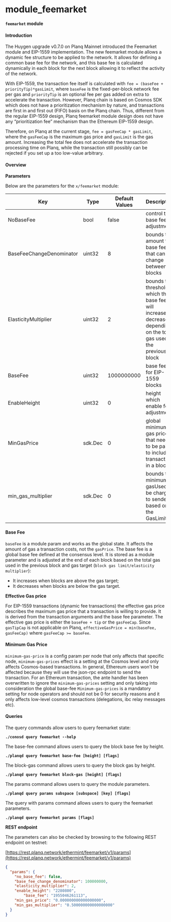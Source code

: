 # module\_feemarket

**`feemarket` module**

#### Introduction&#x20;

The Huygen upgrade v0.7.0 on Planq Mainnet introduced the Feemarket module and EIP-1559 implementation. The new feemarket module allows a dynamic fee structure to be applied to the network. It allows for defining a common base fee for the network, and this base fee is calculated dynamically in each block for the next block allowing it to reflect the activity of the network.

With EIP-1559, the transaction fee itself is calculated with `fee = (baseFee + priorityTip)*gasLimit`, where `baseFee` is the fixed-per-block network fee per gas and `priorityTip` is an optional fee per gas added on extra to accelerate the transaction. However, Planq chain is based on Cosmos SDK which does not have a prioritization mechanism by nature, and transactions are first in and first out (FIFO) basis on the Planq chain. Thus, different from the regular EIP-1559 design, Planq feemarket module design does not have any “prioritization fee” mechanism than the Ethereum EIP-1559 design.

Therefore, on Planq at the current stage, `fee = gasFeeCap * gasLimit`, where the `gasFeeCap` is the maximum gas price and `gasLimit` is the gas amount. Increasing the total fee does not accelerate the transaction processing time on Planq, while the transaction still possibly can be rejected if you set up a too low-value arbitrary.



#### Overview

**Parameters**&#x20;

Below are the parameters for the `x/feemarket` module:



<table><thead><tr><th width="192">Key</th><th width="121">Type</th><th width="125">Default Values</th><th>Description</th></tr></thead><tbody><tr><td>NoBaseFee</td><td>bool</td><td>false</td><td>control the base fee adjustment</td></tr><tr><td>BaseFeeChangeDenominator</td><td>uint32</td><td>8</td><td>bounds the amount the base fee that can change between blocks</td></tr><tr><td>ElasticityMultiplier</td><td>uint32</td><td>2</td><td>bounds the threshold which the base fee will increase or decrease depending on the total gas used in the previous block</td></tr><tr><td>BaseFee</td><td>uint32</td><td>1000000000</td><td>base fee for EIP-1559 blocks</td></tr><tr><td>EnableHeight</td><td>uint32</td><td>0</td><td>height which enable fee adjustment</td></tr><tr><td>MinGasPrice</td><td>sdk.Dec</td><td>0</td><td>global minimum gas price that needs to be paid to include a transaction in a block</td></tr><tr><td>min_gas_multiplier</td><td>sdk.Dec</td><td>0</td><td>bounds the minimum gasUsed to be charged to senders based on the GasLimit</td></tr></tbody></table>

#### Base Fee

`baseFee` is a module param and works as the global state. It affects the amount of gas a transaction costs, not the `gasPrice`. The base fee is a global base fee defined at the consensus level. It is stored as a module parameter and is adjusted at the end of each block based on the total gas used in the previous block and gas target (`block gas limit/elasticity multiplier`):&#x20;

* It increases when blocks are above the gas target;
* It decreases when blocks are below the gas target.

**Effective Gas price**

For EIP-1559 transactions (dynamic fee transactions) the effective gas price describes the maximum gas price that a transaction is willing to provide. It is derived from the transaction arguments and the base fee parameter. The effective gas price is either the `baseFee + tip` or the `gasFeeCap`. Since `gasTipCap` is not applicable on Planq, `effectiveGasPrice = min(baseFee, gasFeeCap)` where `gasFeeCap >= baseFee`.

#### Minimum Gas Price

`minimum-gas-price` is a config param per node that only affects that specific node, `minimum-gas-prices` effect is a setting at the Cosmos level and only affects Cosmos-based transactions. In general, Ethereum users won't be affected because they will use the json-rpc endpoint to send the transaction. For an Ethereum transaction, the ante handler has been overwritten to ignore the `minimum-gas-prices` setting and only taking into consideration the global base-fee `Minimum-gas-prices` is a mandatory setting for node operators and should not be 0 for security reasons and it only affects low-level cosmos transactions (delegations, ibc relay messages etc).



#### **Queries**

The query commands allow users to query feemarket state:

**`./conosd query feemarket --help`**

The base-fee command allows users to query the block base fee by height.&#x20;

**`./planqd query feemarket base-fee [height] [flags]`**

The block-gas command allows users to query the block gas by height.&#x20;

**`./planqd query feemarket block-gas [height] [flags]`**

The params command allows users to query the module parameters.

**`./planqd query params subspace [subspace] [key] [flags]`**

The query with params command allows users to query the feemarket parameters.

**`./planqd query feemarket params [flags]`**



**REST endpoint**

The parameters can also be checked by browsing to the following REST endpoint on testnet:

[https://rest.planq.network/ethermint/feemarket/v1/params](https://rest.planq.network/ethermint/feemarket/v1/params)

```json
{
  "params": {
    "no_base_fee": false,
    "base_fee_change_denominator": 100000000,
    "elasticity_multiplier": 2,
    "enable_height": "2280800",
	    "base_fee": "1955046261113",
    "min_gas_price": "0.000000000000000000",
    "min_gas_multiplier": "0.500000000000000000"
  }
}
```
